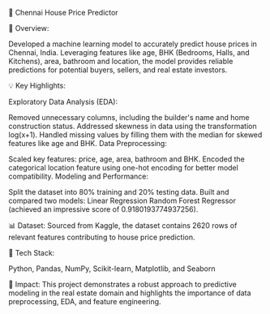 

🚀 Chennai House Price Predictor

📍 Overview:

Developed a machine learning model to accurately predict house prices in Chennai, India. Leveraging features like age, BHK (Bedrooms, Halls, and Kitchens), area, bathroom and location, the model provides reliable predictions for potential buyers, sellers, and real estate investors.

💡 Key Highlights:

Exploratory Data Analysis (EDA):

Removed unnecessary columns, including the builder's name and home construction status.
Addressed skewness in data using the transformation log(x+1).
Handled missing values by filling them with the median for skewed features like age and BHK.
Data Preprocessing:

Scaled key features: price, age, area, bathroom and BHK.
Encoded the categorical location feature using one-hot encoding for better model compatibility.
Modeling and Performance:

Split the dataset into 80% training and 20% testing data.
Built and compared two models:
Linear Regression
Random Forest Regressor (achieved an impressive score of 0.9180193774937256).

📊 Dataset:
Sourced from Kaggle, the dataset contains 2620 rows of relevant features contributing to house price prediction.

🔧 Tech Stack:

Python, Pandas, NumPy, Scikit-learn, Matplotlib, and Seaborn

🌟 Impact:
This project demonstrates a robust approach to predictive modeling in the real estate domain and highlights the importance of data preprocessing, EDA, and feature engineering.

